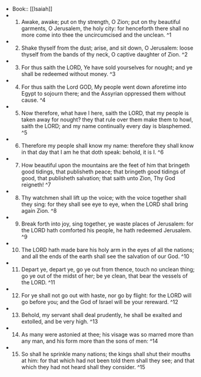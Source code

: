 - Book:: [[Isaiah]]
- 1. Awake, awake; put on thy strength, O Zion; put on thy beautiful garments, O Jerusalem, the holy city: for henceforth there shall no more come into thee the uncircumcised and the unclean. ^1
- 2. Shake thyself from the dust; arise, and sit down, O Jerusalem: loose thyself from the bands of thy neck, O captive daughter of Zion. ^2
- 3. For thus saith the LORD, Ye have sold yourselves for nought; and ye shall be redeemed without money. ^3
- 4. For thus saith the Lord GOD, My people went down aforetime into Egypt to sojourn there; and the Assyrian oppressed them without cause. ^4
- 5. Now therefore, what have I here, saith the LORD, that my people is taken away for nought? they that rule over them make them to howl, saith the LORD; and my name continually every day is blasphemed. ^5
- 6. Therefore my people shall know my name: therefore they shall know in that day that I am he that doth speak: behold, it is I. ^6
- 7. How beautiful upon the mountains are the feet of him that bringeth good tidings, that publisheth peace; that bringeth good tidings of good, that publisheth salvation; that saith unto Zion, Thy God reigneth! ^7
- 8. Thy watchmen shall lift up the voice; with the voice together shall they sing: for they shall see eye to eye, when the LORD shall bring again Zion. ^8
- 9. Break forth into joy, sing together, ye waste places of Jerusalem: for the LORD hath comforted his people, he hath redeemed Jerusalem. ^9
- 10. The LORD hath made bare his holy arm in the eyes of all the nations; and all the ends of the earth shall see the salvation of our God. ^10
- 11. Depart ye, depart ye, go ye out from thence, touch no unclean thing; go ye out of the midst of her; be ye clean, that bear the vessels of the LORD. ^11
- 12. For ye shall not go out with haste, nor go by flight: for the LORD will go before you; and the God of Israel will be your rereward. ^12
- 13. Behold, my servant shall deal prudently, he shall be exalted and extolled, and be very high. ^13
- 14. As many were astonied at thee; his visage was so marred more than any man, and his form more than the sons of men: ^14
- 15. So shall he sprinkle many nations; the kings shall shut their mouths at him: for that which had not been told them shall they see; and that which they had not heard shall they consider. ^15
